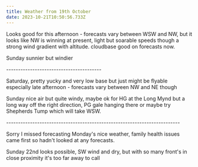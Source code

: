 ```yaml
---
title: Weather from 19th October
date: 2023-10-21T10:50:56.733Z
---
```

Looks good for this afternoon - forecasts vary between WSW and NW, but it looks like NW is winning at present, light but soarable speeds though a strong wind gradient with altitude.  cloudbase good on forecasts now.

Sunday sunnier but windier

\----------------------------------------

Saturday, pretty yucky and very low base but just might be flyable especially late afternoon - forecasts vary between NW and NE though

Sunday nice air but quite windy, maybe ok for HG at the Long Mynd but a long way off the right direction, PG gale hanging there or maybe try Shepherds Tump which will take WSW.

\-------------------------------------------------------------------------

Sorry I missed forecasting Monday's nice weather, family health issues came first so hadn't looked at any forecasts.

Sunday 22nd looks possible, SW wind and dry, but with so many front's in close proximity it's too far away to call